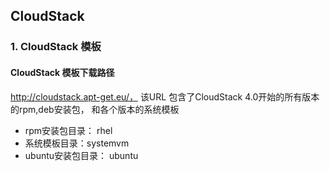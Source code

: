 ## CloudStack ##

### 1. CloudStack 模板 ###

#### CloudStack 模板下载路径 ####
http://cloudstack.apt-get.eu/， 该URL  包含了CloudStack 4.0开始的所有版本的rpm,deb安装包， 和各个版本的系统模板

* rpm安装包目录： rhel
* 系统模板目录：systemvm
* ubuntu安装包目录： ubuntu
